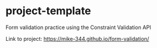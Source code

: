 # project-template

Form validation practice using the Constraint Validation API

Link to project: https://mike-344.github.io/form-validation/
